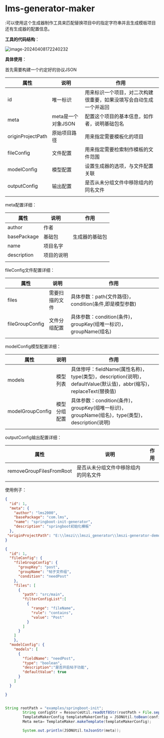 # lms-generator-maker



:可以使用这个生成器制作工具来匹配替换项目中的指定字符串并且生成模板项目还有生成器的配置信息。



**工具的代码结构**：

![image-20240408172240232](https://service-edu-2000.oss-cn-hangzhou.aliyuncs.com/pic_go_areaimage-20240408172240232.png)





**具体使用**：

首先需要构建一个约定好的协议JSON

| 属性              | 说明               | 作用                                                         |
| ----------------- | ------------------ | ------------------------------------------------------------ |
| id                | 唯一标识           | 用来标识一个项目，对二次构建很重要，如果没填写会自动生成一个并返回 |
| meta              | meta是一个对象JSON | 配置这个项目的基本信息，如作者，说明基础包名                 |
| originProjectPath | 原始项目路径       | 用来指定需要模板化的项目                                     |
| fileConfig        | 文件配置           | 用来指定需要检索制作模板的文件范围                           |
| modelConfig       | 模型配置           | 设置生成器的选项，与文件配置关联                             |
| outputConfig      | 输出配置           | 是否从未分组文件中移除组内的同名文件                         |
|                   |                    |                                                              |



meta配置详细：

| 属性        | 说明       | 作用           |
| ----------- | ---------- | -------------- |
| author      | 作者       |                |
| basePackage | 基础包     | 生成器的基础包 |
| name        | 项目名字   |                |
| description | 项目的说明 |                |
|             |            |                |



fileConfig文件配置详细：

| 属性            | 说明           | 作用                                                         |
| --------------- | -------------- | ------------------------------------------------------------ |
| files           | 需要扫描的文件 | 具体参数：path(文件路径)，condition(条件,即是模型参数)       |
| fileGroupConfig | 文件分组配置   | 具体参数：condition(条件)，groupKey(组唯一标识)，groupName(组名) |
|                 |                |                                                              |

modelConfig模型配置详细：

| 属性             | 说明         | 作用                                                         |
| ---------------- | ------------ | ------------------------------------------------------------ |
| models           | 模型列表     | 具体惨呼：fieldName(属性名称)，type(类型)，description(说明)，defaultValue(默认值)，abbr(缩写)，replaceText(替换值) |
| modelGroupConfig | 模型分组配置 | 具体参数：condition(条件)，groupKey(组唯一标识)，groupName(组名)，type(类型)，description(说明) |
|                  |              |                                                              |



outputConfig输出配置详细：

| 属性                     | 说明                                 | 作用 |
| ------------------------ | ------------------------------------ | ---- |
| removeGroupFilesFromRoot | 是否从未分组文件中移除组内的同名文件 |      |
|                          |                                      |      |



使用例子：



```json
{
  "id": 1,
  "meta": {
    "author": "lms2000",
    "basePackage": "com.lms",
    "name": "springboot-init-generator",
    "description": "springboot初始化模板"
  },
 "originProjectPath": "E:\\lmszi\\lmszi_generator\\lmszi-generator-demo-projects\\springboot-init"
}
```



```json
{
  "id": 1,
  "fileConfig": {
    "fileGroupConfig": {
      "groupKey": "post",
      "groupName": "帖子文件组",
      "condition": "needPost"
    },
    "files": [
      {
        "path": "src/main",
        "filterConfigList":[
          {
            "range": "fileName",
            "rule": "contains",
            "value": "Post"
          }
        ]
      }
    ]
    },
  "modelConfig": {
    "models": [
      {
        "fieldName": "needPost",
        "type": "boolean",
        "description":"是否开启帖子功能",
        "defaultValue": true
      }
    ]
  }

}
```



```java
        
String rootPath = "examples/springboot-init";
        String configStr = ResourceUtil.readUtf8Str(rootPath + File.separator + "templateMaker233.json");
        TemplateMakerConfig templateMakerConfig = JSONUtil.toBean(configStr, TemplateMakerConfig.class);
        Meta meta= TemplateMaker.makeTemplate(templateMakerConfig);

        System.out.println(JSONUtil.toJsonStr(meta));
```


